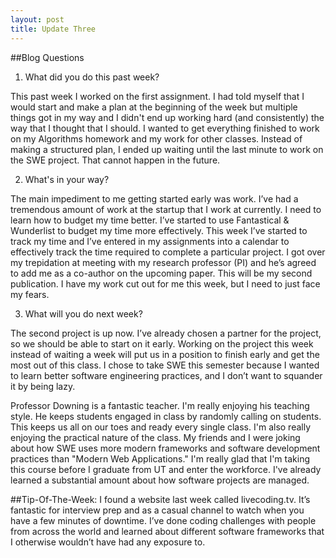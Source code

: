 ```yaml
---
layout: post
title: Update Three
---
```


##Blog Questions

1. What did you do this past week?

This past week I worked on the first assignment. I had told myself that I would start and make a plan at the beginning of the week but multiple things got in my way and I didn't end up working hard (and consistently) the way that I thought that I should. I wanted to get everything finished to work on my Algorithms homework and my work for other classes. Instead of making a structured plan, I ended up waiting until the last minute to work on the SWE project. That cannot happen in the future.

2. What's in your way?

The main impediment to me getting started early was work. I’ve had a tremendous amount of work at the startup that I work at currently. I need to learn how to budget my time better. I’ve started to use Fantastical & Wunderlist to budget my time more effectively. This week I’ve started to track my time and I’ve entered in my assignments into a calendar to effectively track the time required to complete a particular project. I got over my trepidation at meeting with my research professor (PI) and he’s agreed to add me as a co-author on the upcoming paper. This will be my second publication. I have my work cut out for me this week, but I need to just face my fears.

3. What will you do next week?

The second project is up now. I’ve already chosen a partner for the project, so we should be able to start on it early. Working on the project this week instead of waiting a week will put us in a position to finish early and get the most out of this class. I chose to take SWE this semester because I wanted to learn better software engineering practices, and I don’t want to squander it by being lazy.

Professor Downing is a fantastic teacher. I'm really enjoying his teaching style. He keeps students engaged in class by randomly calling on students. This keeps us all on our toes and ready every single class. I'm also really enjoying the practical nature of the class. My friends and I were joking about how SWE uses more modern frameworks and software development practices than "Modern Web Applications." I'm really glad that I'm taking this course before I graduate from UT and enter the workforce. I've already learned a substantial amount about how software projects are managed. 

##Tip-Of-The-Week:
I found a website last week called livecoding.tv. It’s fantastic for interview prep and as a casual channel to watch when you have a few minutes of downtime. I’ve done coding challenges with people from across the world and learned about different software frameworks that I otherwise wouldn’t have had any exposure to. 
